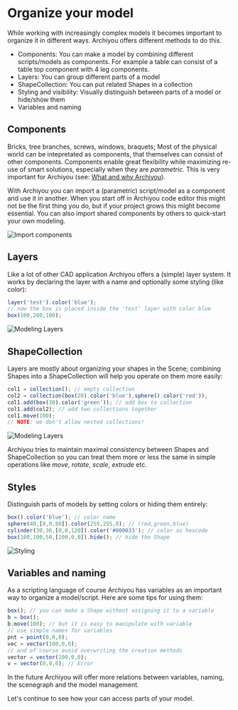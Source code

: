 # Organize your model

While working with increasingly complex models it becomes important to organize it in different ways. Archiyou offers different methods to do this.

* Components: You can make a model by combining different scripts/models as components. For example a table can consist of a table top component with 4 leg components.
* Layers: You can group different parts of a model
* ShapeCollection: You can put related Shapes in a collection
* Styling and visibility: Visually distinguish between parts of a model or hide/show them
* Variables and naming

## Components

Bricks, tree branches, screws, windows, braquets; Most of the physical world can be intepretated as components, that themselves can consist of other components. Components enable great flexibility while maximizing re-use of smart solutions, especially when they are *parametric*. This is very important for Archiyou (see: [What and why Archiyou](../introduction/why-archiyou.md)).

With Archiyou you can import a (parametric) script/model as a component and use it in another. When you start off in Archiyou code editor this might not be the first thing you do, but if your project grows this might become essential. You can also import shared components by others to quick-start your own modeling.

![Import components](/import_components.png)

## Layers

Like a lot of other CAD application Archiyou offers a (simple) layer system. It works by declaring the layer with a name and optionally some styling (like color):

```js
layer('test').color('blue');
// now the box is placed inside the 'test' layer with color blue
box(100,200,100); 
```

![Modeling Layers](/modeling_layers.png)

## ShapeCollection

Layers are mostly about organizing your shapes in the Scene; combining Shapes into a ShapeCollection will help you operate on them more easily:

```js
col1 = collection(); // empty collection
col2 = collection(box(20).color('blue'),sphere().color('red'));
col1.add(box(30).color('green')); // add box to collection
col1.add(col2); // add two collections together
col1.move(100);
// NOTE: we don't allow nested collections!
```

![Modeling Layers](/modeling_org_collection.png)


Archiyou tries to maintain maximal consistency between Shapes and ShapeCollection so you can treat them more or less the same in simple operations like *move*, *rotate*, *scale*, *extrude* etc.

## Styles

Distinguish parts of models by setting colors or hiding them entirely:

```js
box().color('blue'); // color name
sphere(40,[0,0,80]).color(255,255,0); // (red,green,blue)
cylinder(30,30,[0,0,120]).color('#000033'); // color as hexcode
box(100,100,50,[100,0,0]).hide(); // hide the Shape
```
![Styling](/modeling_org_styling.png)


## Variables and naming

As a scripting language of course Archiyou has variables as an important way to organize a model/script. Here are some tips for using them:

```js
box(); // you can make a Shape without assigning it to a variable
b = box();
b.move(100); // but it is easy to manipulate with variable
// use simple names for variables
pnt = point(0,0,0); 
vec = vector(100,0,0);
// and of course avoid overwriting the creation methods
vector = vector(100,0,0);
v = vector(0,0,0); // Error
```

In the future Archiyou will offer more relations between variables, naming, the scenegraph and the model management.

Let's continue to see how your can access parts of your model.





